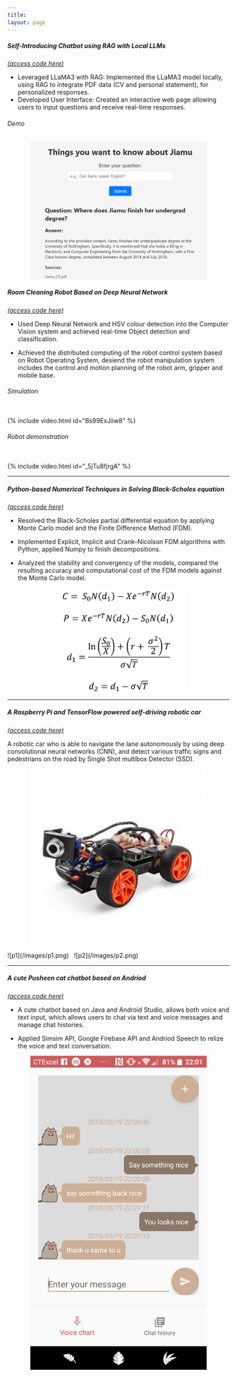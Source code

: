 ```yaml
---
title: 
layout: page
---
```


##### Self-Introducing Chatbot using RAG with Local LLMs  
[*(access code here)*](https://github.com/jiajia-404/rag-llm)
-	Leveraged LLaMA3 with RAG: Implemented the LLaMA3 model locally, using RAG to integrate PDF data (CV and personal statement), for personalized responses.
-	Developed User Interface: Created an interactive web page allowing users to input questions and receive real-time responses.

###### Demo 

<p align="center">
  <img align="middle" src="/images/llm_demo1.png" alt="BSE" width="400"/>
</p>

##### Room Cleaning Robot Based on Deep Neural Network 
[*(access code here)*](https://github.com/jiajia-404/TydingUpProject)

- Used Deep Neural Network and HSV colour detection into the Computer Vision system and achieved real-time Object detection and classification.

- Achieved the distributed computing of the robot control system based on Robot Operating System, desiend the robot manipulation system includes the control and motion planning of the robot arm, gripper and mobile base.

###### Simulation 
<br />
{% include video.html id="Bs99ExJiiw8" %}
<br />

###### Robot demonstration 
<br /> 
{% include video.html id="_5jTu8fjrgA" %}

---
##### Python-based Numerical Techniques in Solving Black-Scholes equation 
[*(access code here)*](https://github.com/jiajia-404/JJM_Bachelor_FYP)
- Resolved the Black-Scholes partial differential equation by applying Monte Carlo model and the Finite Difference Method (FDM).

- Implemented Explicit, Implicit and Crank–Nicolson FDM algorithms with Python, applied Numpy to finish decompositions.

- Analyzed the stability and convergency of the models, compared the resulting accuracy and computational cost of the FDM models against the Monte Carlo model.
<p align="center">
  <img align="middle" src="/images/bs.png" alt="BSE" width="300"/>
</p>

---
##### A Raspberry Pi and TensorFlow powered self-driving robotic car 
[*(access code here)*](https://github.com/jiajia-404/Self_driving_PiCar)

A robotic car who is able to navigate the lane autonomously by using deep convolutional neural networks (CNN), and detect various traffic signs and pedestrians on the road by Single Shot multibox Detector (SSD).
<p align="center">
  <img align="middle" src="/images/Picar.jpg" alt="picar" width="400"/>
</p>
![p1](/images/p1.png) &nbsp; ![p2](/images/p2.png)

---
##### A cute Pusheen cat chatbot based on Andriod 
[*(access code here)*](https://github.com/jiajia-404/Mr.Meow)
- A cute chatbot based on Java and Android Studio, allows both voice and text input, which allows users to chat via text and voice messages and manage chat histories.

- Applied Simsim API, Google Firebase API and Andriod Speech to relize the voice and text conversation.
<p align="center">
  <img align="middle" src="/images/chat_page.jpg" alt="chatpage" width="400"/>
</p>





